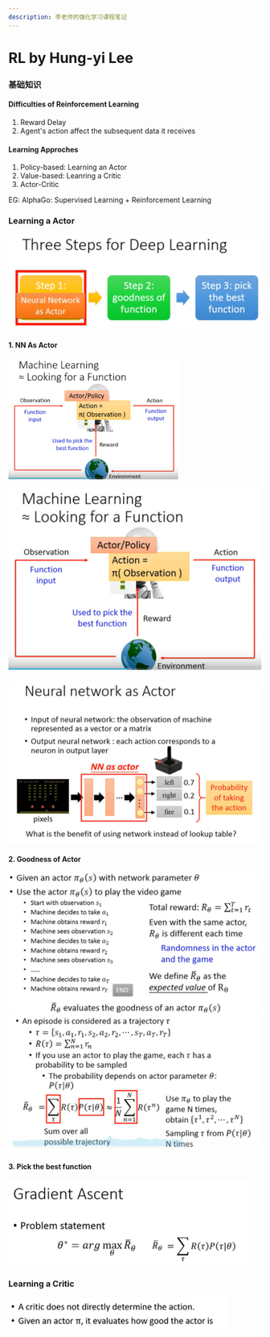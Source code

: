 ```yaml
---
description: 李老师的强化学习课程笔记
---
```


# RL by Hung-yi Lee

### 基础知识

#### Difficulties of Reinforcement Learning

1.  Reward Delay
2. Agent's action affect the subsequent data it receives

#### **Learning Approches**

1. Policy-based: Learning an Actor
2. Value-based: Leanring a Critic
3. Actor-Critic

EG: AlphaGo: Supervised Learning + Reinforcement Learning



### Learning a Actor

<img src="https://raw.githubusercontent.com/wang-piaoliang/gitbookimagerepo/master/haohaoxuexi/image-20200921170011430.png" alt="image-20200921170011430" style="zoom:50%;" /> 

#### 1. NN As Actor 

<img src="https://raw.githubusercontent.com/wang-piaoliang/gitbookimagerepo/master/haohaoxuexi/image-20200921170045645.png" alt="image-20200921170045645" style="zoom: 33%;" />

![image-20200921170519149](https://raw.githubusercontent.com/wang-piaoliang/gitbookimagerepo/master/haohaoxuexi/image-20200921170519149.png)

####  

<img src="https://raw.githubusercontent.com/wang-piaoliang/gitbookimagerepo/master/haohaoxuexi/image-20200921170410646.png" alt="image-20200921170410646" style="zoom: 50%;" /> 

#### 2. Goodness of Actor 

<img src="https://raw.githubusercontent.com/wang-piaoliang/gitbookimagerepo/master/haohaoxuexi/image-20200921170600541.png" alt="image-20200921170600541" style="zoom:50%;" />

<img src="https://raw.githubusercontent.com/wang-piaoliang/gitbookimagerepo/master/haohaoxuexi/image-20200921170640392.png" alt="image-20200921170640392" style="zoom:50%;" />

#### 3. Pick the best function

<img src="https://raw.githubusercontent.com/wang-piaoliang/gitbookimagerepo/master/haohaoxuexi/image-20200921170723046.png" alt="image-20200921170723046" style="zoom:50%;" />

### Learning a Critic

<img src="https://raw.githubusercontent.com/wang-piaoliang/gitbookimagerepo/master/haohaoxuexi/image-20200921170749675.png" alt="image-20200921170749675" style="zoom:50%;" />


